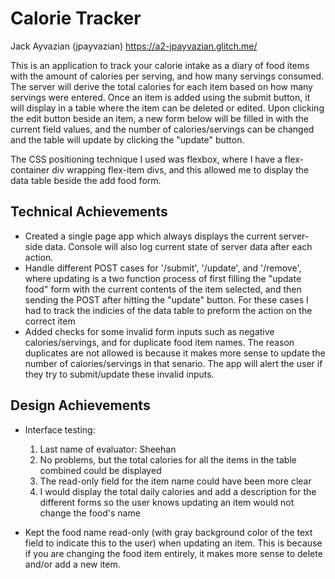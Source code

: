 # Calorie Tracker
Jack Ayvazian (jpayvazian) https://a2-jpayvazian.glitch.me/

This is an application to track your calorie intake as a diary of food items with the amount of calories per serving, and how many servings consumed. The server will derive the total calories for each item based on how many servings were entered. Once an item is added using the submit button, it will display in a table where the item can be deleted or edited. Upon clicking the edit button beside an item, a new form below will be filled in with the current field values, and the number of calories/servings can be changed and the table will update by clicking the "update" button. 

The CSS positioning technique I used was flexbox, where I have a flex-container div wrapping flex-item divs, and this allowed me to display the data table beside the add food form.

## Technical Achievements
* Created a single page app which always displays the current server-side data. Console will also log current state of server data after each action.
* Handle different POST cases for '/submit', '/update', and '/remove', where updating is a two function process of first filling the "update food" form with the current contents of the item selected, and then sending the POST after hitting the "update" button. For these cases I had to track the indicies of the data table to preform the action on the correct item
* Added checks for some invalid form inputs such as negative calories/servings, and for duplicate food item names. The reason duplicates are not allowed is because it makes more sense to update the number of calories/servings in that senario. The app will alert the user if they try to submit/update these invalid inputs.

## Design Achievements
* Interface testing:
    1. Last name of evaluator: Sheehan
    2. No problems, but the total calories for all the items in the table combined could be displayed
    3. The read-only field for the item name could have been more clear
    4. I would display the total daily calories and add a description for the different forms so the user knows updating an item would not change the food's name

* Kept the food name read-only (with gray background color of the text field to indicate this to the user) when updating an item. This is because if you are changing the food item entirely, it makes more sense to delete and/or add a new item. 
